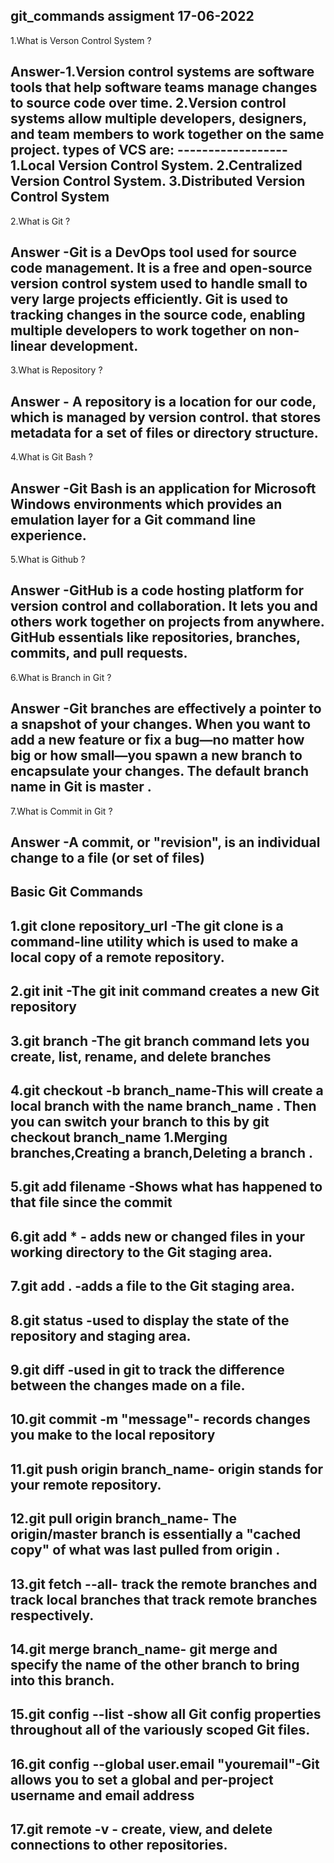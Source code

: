 git_commands assigment 17-06-2022
------------------------------------------------------------------------------------------------------------------------------------------------------
1.What is Verson Control System ?

Answer-1.Version control systems are software tools that help software teams manage changes to source code over time.
       2.Version control systems allow multiple developers, designers, and team members to work together on the same project.
        types of VCS are:
        ------------------
       1.Local Version Control System.
       2.Centralized Version Control System.
       3.Distributed Version Control System
---------------------------------------------------------------------------------------------------------------------------------------------------------------      
2.What is Git ?

Answer -Git is a DevOps tool used for source code management. It is a free and open-source version control system used to handle small to very large projects efficiently. 
Git is used to tracking changes in the source code, enabling multiple developers to work together on non-linear development.
----------------------------------------------------------------------------------------------------------------------------------------------------------
3.What is Repository ?

Answer - A repository is a location for our code, which is managed by version control.
        that stores metadata for a set of files or directory structure.
--------------------------------------------------------------------------------------------------------------------------------------------------------        
4.What is Git Bash ?

Answer -Git Bash is an application for Microsoft Windows environments which provides an emulation layer for a Git command line experience.
---------------------------------------------------------------------------------------------------------------------------------------------------
5.What is Github ?

Answer -GitHub is a code hosting platform for version control and collaboration. It lets you and others work together on projects from anywhere.
       GitHub essentials like repositories, branches, commits, and pull requests.
------------------------------------------------------------------------------------------------------------------------------------------------------
6.What is Branch in Git ?

Answer -Git branches are effectively a pointer to a snapshot of your changes.
        When you want to add a new feature or fix a bug—no matter how big or how small—you spawn a new branch to encapsulate your changes.
        The default branch name in Git is master .
----------------------------------------------------------------------------------------------------------------------------------------------------------
7.What is Commit in Git ?

Answer -A commit, or "revision", is an individual change to a file (or set of files)
------------------------------------------------------------------------------------------------------------------------------------------------------------- 
Basic Git Commands
----------------------
1.git clone repository_url -The git clone is a command-line utility which is used to make a local copy of a remote repository.
--------------------------------------------------------------------------------------------------------------------------------------------------------------
2.git init -The git init command creates a new Git repository
------------------------------------------------------------------------------------------------------------------------------------------------------------
3.git branch -The git branch command lets you create, list, rename, and delete branches
-----------------------------------------------------------------------------------------------------------------------------------------------------------
4.git checkout -b branch_name-This will create a local branch with the name branch_name .
  Then you can switch your branch to this by git checkout branch_name 1.Merging branches,Creating a branch,Deleting a branch .
---------------------------------------------------------------------------------------------------------------------------------------------------------
5.git add filename -Shows what has happened to that file since the commit
------------------------------------------------------------------------------------------------------------------------------------------------------------
6.git add * - adds new or changed files in your working directory to the Git staging area.
----------------------------------------------------------------------------------------------------------------------------------------------------------
7.git add . -adds a file to the Git staging area. 
----------------------------------------------------------------------------------------------------------------------------------------------------------
8.git status -used to display the state of the repository and staging area.
---------------------------------------------------------------------------------------------------------------------------------------------------------
9.git diff -used in git to track the difference between the changes made on a file.
-------------------------------------------------------------------------------------------------------------------------------------------------------------
10.git commit -m "message"- records changes you make to the local repository
---------------------------------------------------------------------------------------------------------------------------------------------------------
11.git push origin branch_name- origin stands for your remote repository.
-------------------------------------------------------------------------------------------------------------------------------------------------------------
12.git pull origin branch_name- The origin/master branch is essentially a "cached copy" of what was last pulled from origin .
------------------------------------------------------------------------------------------------------------------------------------------------------------
13.git fetch --all- track the remote branches and track local branches that track remote branches respectively.
-----------------------------------------------------------------------------------------------------------------------------------------------------------
14.git merge branch_name- git merge and specify the name of the other branch to bring into this branch.
--------------------------------------------------------------------------------------------------------------------------------------------------------------
15.git config --list -show all Git config properties throughout all of the variously scoped Git files.
------------------------------------------------------------------------------------------------------------------------------------------------------------
16.git config --global user.email "youremail"-Git allows you to set a global and per-project username and email address
----------------------------------------------------------------------------------------------------------------------------------------------------------------
17.git remote -v - create, view, and delete connections to other repositories.
-----------------------------------------------------------------------
